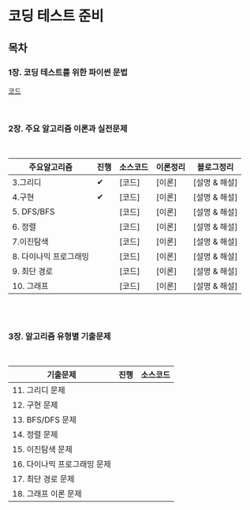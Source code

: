 # 코딩 테스트 준비

## 목차

### **1장. 코딩 테스트를 위한 파이썬 문법**

[코드](https://github.com/0meeee/for_coding_test/tree/main/ch1.%ED%8C%8C%EC%9D%B4%EC%8D%AC%EB%AC%B8%EB%B2%95)

</br>


### **2장. 주요 알고리즘 이론과 실전문제**

</br>

| 주요알고리즘     | 진행|  소스코드   |  이론정리    |  블로그정리  |
| ---- | ---- | ---- | ---- | ---- |
|   3.그리디   | ✔  |  [코드] |    [이론]|    [설명 & 해설]  |
|   4.구현   | ✔ |  [코드] |    [이론]|    [설명 & 해설]  |
|   5. DFS/BFS   |  |  [코드] |    [이론]|    [설명 & 해설]  |
|   6. 정렬   |  |  [코드] |    [이론]|    [설명 & 해설]  |
|   7.이진탐색   |  |  [코드] |    [이론]|    [설명 & 해설]  |
|   8. 다이나믹 프로그래밍   |  |  [코드] |    [이론]|    [설명 & 해설]  |
|   9. 최단 경로   |  |  [코드] |    [이론]|    [설명 & 해설]  |
|   10. 그래프   |  |  [코드] |    [이론]|    [설명 & 해설]  |

</br>
</br>

### **3장. 알고리즘 유형별 기출문제**

</br>

|  기출문제                     |  진행  |소스코드 |
| ---------------------------- |  ---- |------- |
| 11. 그리디 문제               |   |     |
| 12. 구현 문제                 |   |  |
| 13. BFS/DFS 문제              |   |  |
| 14. 정렬 문제                 |   | |
| 15. 이진탐색 문제              |   |        |
| 16. 다이나믹 프로그래밍 문제     |   |        |
| 17. 최단 경로 문제             |   |        |
| 18. 그래프 이론 문제            |   |        |
